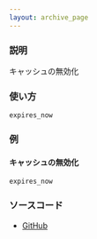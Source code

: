 ```yaml
---
layout: archive_page
---
```

### 説明
キャッシュの無効化

### 使い方
    expires_now

### 例
#### キャッシュの無効化
    expires_now

### ソースコード
* [GitHub](https://github.com/rails/rails/blob/ac30e389ecfa0e26e3d44c1eda8488ddf63b3ecc/actionpack/lib/action_controller/metal/conditional_get.rb#L249)